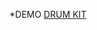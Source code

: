 *DEMO
[DRUM KIT](https://github.com/kadirakarr/javascript30/tree/main/01%20-%20JavaScript%20Drum%20Kit)
